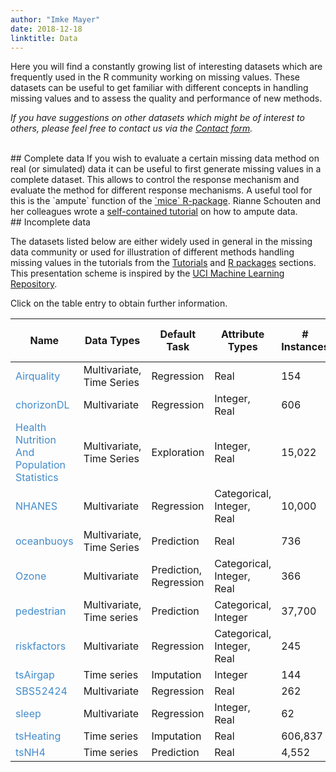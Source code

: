 ```yaml
---
author: "Imke Mayer"
date: 2018-12-18
linktitle: Data
---
```



Here you will find a constantly growing list of interesting datasets which are frequently used in the R community working on missing values. These datasets can be useful to get familiar with different concepts in handling missing values and to assess the quality and performance of new methods.

_If you have suggestions on other datasets which might be of interest to others, please feel free to contact us via the <a href="/contact/">Contact form</a>._

<br>
## Complete data
If you wish to evaluate a certain missing data method on real (or simulated) data it can be useful to first generate missing values in a complete dataset. This allows to control the response mechanism and evaluate the method for different response mechanisms. A useful tool for this is the `ampute` function of the <a href="https://cran.r-project.org/web/packages/mice/index.html" target="_blank">`mice` R-package</a>. Rianne Schouten and her colleagues wrote a <a href="https://rianneschouten.github.io/mice_ampute/vignette/ampute.html" target="_blank">self-contained tutorial</a> on how to ampute data.

<br>
## Incomplete data

The datasets listed below are either widely used in general in the missing data community or used for illustration of different methods handling missing values in the tutorials from the <a href="/tutorials/" target="_blank">Tutorials</a> and <a href="/rpkg/" target="_blank">R packages</a> sections. This presentation scheme is inspired by the <a href="https://archive.ics.uci.edu/ml/index.php" target="_blank">UCI Machine Learning Repository</a>.

Click on the table entry to obtain further information.

<div class="container">
<div class="card bg-light">
<table id="data-list-tbl" class="table table-hover">
<thead>
<tr>
<th>
Name
</th>
<th>
Data Types
</th>
<th>
Default Task
</th>
<th>
Attribute Types
</th>
<th>
# Instances
</th>
<th>
# Attributes
</th>
<th>
% Missing entries
</th>
<th>
Year
</th>
</tr>
</thead>
<tbody>
  <tr data-toggle="collapse" data-target="#airquality" class="clickable collapse-row collapsed">
    <td>
    <font color="#428bca">Airquality</font>
    </td>
    <td>
    Multivariate, Time Series
    </td>
    <td>
    Regression
    </td>
    <td>
    Real
    </td>
    <td>
    154
    </td>
    <td>
    6
    </td>
    <td>
    7
    </td>
    <td>
    1973
    </td>
  </tr>
  <tr class="border_bottom">
    <td colspan="8">
      <div id="airquality" class="collapse"><small>
          This data set contains daily air quality measurements in New York (May to September 1973) and presents missing values in some variables. It can be loaded in R by calling <code> data(airquality)</code>. 
          <br>
          <br><a href="https://stat.ethz.ch/R-manual/R-devel/RHOME/library/datasets/html/airquality.html" target="_blank">More information on the dataset</a>.
          <br>
          <br>
          Tutorials illustrating methods on this data:
          <ul>
          <li> Nick Tierney's <code>naniar</code> vignette for missing data visualization.</li>
          </ul>
        </small>
        <br>
      </div>
    </td>
  </tr>
  <!-- --------------------------------------------------------------------------------------------------------------------------------------------------------------------------------------------------- -->
  <tr data-toggle="collapse" data-target="#chorizonDL" class="clickable collapse-row collapsed">
    <td>
    <font color="#428bca">chorizonDL</font>
    </td>
    <td>
    Multivariate
    </td>
    <td>
    Regression
    </td>
    <td>
    Integer, Real
    </td>
    <td>
    606
    </td>
    <td>
    110
    </td>
    <td>
    15
    </td>
    <td>
    1998
    </td>
  </tr>
  <tr class="border_bottom">
    <td colspan="8">
      <div id="chorizonDL" class="collapse"><small>
          From the <code>mvoutlier</code> package description: "The Kola Data were collected in the Kola Project (1993-1998, Geological Surveys of Finland (GTK) and Norway (NGU) and Central Kola Expedition (CKE), Russia). More than 600 samples in five different layers were analysed, this dataset contains the C-horizon."
          <br>
          <br><a href="https://cran.r-project.org/web/packages/mvoutlier/mvoutlier.pdf" target="_blank">More information on the dataset</a>.
          <br>
          <br> In the <a href="https://cran.r-project.org/web/packages/VIM/VIM.pdf" target="_blank">VIM</a> all outliers have been recoded as NA. It can be loaded by calling <code> data(chorizonDL)</code>. 
        </small>
        <br>
      </div>
    </td>
  </tr>
  <!-- --------------------------------------------------------------------------------------------------------------------------------------------------------------------------------------------------- -->
  <tr data-toggle="collapse" data-target="#health-nutrition" class="clickable collapse-row collapsed">
    <td>
    <font color="#428bca">Health Nutrition And Population Statistics</font>
    </td>
    <td>
    Multivariate, Time Series
    </td>
    <td>
    Exploration
    </td>
    <td>
    Integer, Real
    </td>
    <td>
    15,022
    </td>
    <td>
    397
    </td>
    <td>
    54
    </td>
    <td>
    2017
    </td>
  </tr>
  <tr class="border_bottom">
    <td colspan="8">
      <div id="health-nutrition" class="collapse"><small>
          "Health Nutrition and Population Statistics database provides key health, nutrition and population statistics gathered from a variety of international and national sources. Themes include global surgery, health financing, HIV/AIDS, immunization, infectious diseases, medical resources and usage, noncommunicable diseases, nutrition, population dynamics, reproductive health, universal health coverage, and water and sanitation." (Data website of the World Bank Group, January 23th 2019)
          <br>
          <br>The data have been gathered from 259 countries over the last 58 years.
          <br><a href="https://datacatalog.worldbank.org/dataset/health-nutrition-and-population-statistics" target="_blank">More information on the dataset</a> on the Wold Bank Group website.
          <br>
          <br><a href="http://user2019.r-project.org/datathon/">R Datathon</a> on this dataset organized by the useR!2019 conference.
          <br>
        </small>
      </div>
    </td>
  </tr>
  <!-- --------------------------------------------------------------------------------------------------------------------------------------------------------------------------------------------------- -->
  <tr data-toggle="collapse" data-target="#nhanes" class="clickable collapse-row collapsed">
    <td>
    <font color="#428bca">NHANES</font>
    </td>
    <td>
    Multivariate
    </td>
    <td>
    Regression
    </td>
    <td>
    Categorical, Integer, Real
    </td>
    <td>
    10,000
    </td>
    <td>
    75
    </td>
    <td>
    37
    </td>
    <td>
    2012
    </td>
  </tr>
  <tr class="border_bottom">
    <td colspan="8">
      <div id="nhanes" class="collapse"><small>
          R-package <a href="https://cran.r-project.org/web/packages/NHANES/" target="_blank">NHANES</a> containing data from the US National Health and Nutrition Examination Study. The data comprises body shape and related measurements from the US National Health and Nutrition Examination Survey (NHANES, 1999-2004 and 2009-2012, <a href="http://www.cdc.gov/nchs/nhanes.htm" target="_blank">more details on the survey</a>).
          <br>
          <br>
          Tutorials illustrating methods on this data:
          <ul>
            <li> Stef van Buuren's vignette for ad hoc methods and <code>mice</code>.</li>
            <li> Jerry Reiter's course on multiple imputation.</li>
          </ul>
        </small>
        <br>
      </div>
    </td>
  </tr>
  <!-- --------------------------------------------------------------------------------------------------------------------------------------------------------------------------------------------------- -->
  <tr data-toggle="collapse" data-target="#oceanbuoys" class="clickable collapse-row collapsed">
    <td>
    <font color="#428bca">oceanbuoys</font>
    </td>
    <td>
    Multivariate, Time Series
    </td>
    <td>
    Prediction
    </td>
    <td>
    Real
    </td>
    <td>
    736
    </td>
    <td>
    8
    </td>
    <td>
    3
    </td>
    <td>
    1997
    </td>
  </tr>
  <tr class="border_bottom">
    <td colspan="8">
      <div id="oceanbuoys" class="collapse"><small>
          West Pacific Tropical Atmosphere Ocean Data. The data is collected by the Tropical Atmosphere Ocean project and contains real-time data from moored ocean buoys. It can be found in R in the <a href="https://cran.r-project.org/web/packages/naniar/index.html" target="_blank"><code>naniar</code></a> package and is loaded by calling <code> data(oceanbuoys)</code>. 
          <br>
          <br><a href="https://www.pmel.noaa.gov/tao/drupal/disdel/" target="_blank">More information on the collected data</a> on the website of the Pacific Marine Environmental Laboratory.
        </small>
        <br>
      </div>
    </td>
  </tr>
  <!-- --------------------------------------------------------------------------------------------------------------------------------------------------------------------------------------------------- -->
  <tr data-toggle="collapse" data-target="#ozone" class="clickable collapse-row collapsed">
    <td>
    <font color="#428bca">Ozone</font>
    </td>
    <td>
    Multivariate
    </td>
    <td>
    Prediction, Regression
    </td>
    <td>
    Categorical, Integer, Real
    </td>
    <td>
    366
    </td>
    <td>
    13
    </td>
    <td>
    6
    </td>
    <td>
    1976
    </td>
  </tr>
  <tr class="border_bottom">
    <td colspan="8">
      <div id="ozone" class="collapse"><small>
          Los Angeles Ozone Pollution Data, 1976. This data set contains daily measurements of ozone concentration and meteorological quantities. It can be found in R in the <a href="https://cran.r-project.org/web/packages/mlbench/index.html" target="_blank"><code>mlbench</code></a> package and is loaded by calling <code> data(Ozone)</code>. 
          <br>
          <br><a href="https://www.rdocumentation.org/packages/mlbench/versions/2.1-1/topics/Ozone" target="_blank">More information on the dataset</a>.
          <br>
          <br>
          Tutorials illustrating methods on this data:
          <ul>
            <li> Julie Josse's course on missing values imputation using PC methods.</li>
            <li> Julie Josse's and Nick Tierney's tutorial on handling missing values.</li>
            <li> Nick Tierney's <code>naniar</code> vignette for missing data visualization.</li>
          </ul>
        </small>
        <br>
      </div>
    </td>
  </tr>
  <!-- --------------------------------------------------------------------------------------------------------------------------------------------------------------------------------------------------- -->
  <tr data-toggle="collapse" data-target="#pedestrian" class="clickable collapse-row collapsed">
    <td>
    <font color="#428bca">pedestrian</font>
    </td>
    <td>
    Multivariate, Time series
    </td>
    <td>
    Prediction
    </td>
    <td>
    Categorical, Integer
    </td>
    <td>
    37,700
    </td>
    <td>
    9
    </td>
    <td>
    2
    </td>
    <td>
    2016
    </td>
  </tr>
  <tr class="border_bottom">
    <td colspan="8">
      <div id="pedestrian" class="collapse"><small>
          This data set contains hourly counts of pedestrians from 4 sensors around Melbourne in 2016. It can be found in R in the <a href="https://cran.r-project.org/web/packages/naniar/index.html" target="_blank"><code>naniar</code></a> package and is loaded by calling <code> data(pedestrian)</code>.
          <br> 
          <br><a href="https://data.melbourne.vic.gov.au/Transport-Movement/Pedestrian-volume-updated-monthly-/b2ak-trbp" target="_blank">More information on the collected data</a> on the public data website of the City of Melbourne.
        </small>
        <br>
      </div>
    </td>
  </tr>
  <!-- --------------------------------------------------------------------------------------------------------------------------------------------------------------------------------------------------- -->
  <tr data-toggle="collapse" data-target="#riskfactors" class="clickable collapse-row collapsed">
    <td>
    <font color="#428bca">riskfactors</font>
    </td>
    <td>
    Multivariate
    </td>
    <td>
    Regression
    </td>
    <td>
    Categorical, Integer, Real
    </td>
    <td>
    245
    </td>
    <td>
    34
    </td>
    <td>
    14
    </td>
    <td>
    2009
    </td>
  </tr>
  <tr class="border_bottom">
    <td colspan="8">
      <div id="riskfactors" class="collapse"><small>
          The data is a subset of the 2009 survey from the Behavioral Risk Factor Surveillance System designed to measure behavioral risk factors for the adult population living in households. It can be found in R in the <a href="https://cran.r-project.org/web/packages/naniar/index.html" target="_blank"><code>naniar</code></a> package and is loaded by calling <code> data(riskfactors)</code>. 
          <br>
          <br><a href="https://www.cdc.gov/brfss/data_documentation/index.htm" target="_blank">More information on the survey</a> on the website of the Centers for Disease Control and Prevention.
        </small>
        <br>
      </div>
    </td>
  </tr>
  <!-- --------------------------------------------------------------------------------------------------------------------------------------------------------------------------------------------------- -->
  <tr data-toggle="collapse" data-target="#tsAirgap" class="clickable collapse-row collapsed">
    <td>
    <font color="#428bca">tsAirgap</font>
    </td>
    <td>
    Time series
    </td>
    <td>
    Imputation
    </td>
    <td>
    Integer
    </td>
    <td>
    144
    </td>
    <td>
    1
    </td>
    <td>
    9
    </td>
    <td>
    1960
    </td>
  </tr>
  <tr class="border_bottom">
    <td colspan="8">
      <div id="tsAirgap" class="collapse"><small>
          The data contains monthly totals of international airline passengers between 1949 and 1960. It can be found in R in the <a href="https://cran.r-project.org/web/packages/imputeTS/index.html" target="_blank"><code>imputeTS</code></a> package and is loaded by calling <code> data(tsAirgap)</code>. 
          <br>
          <br><a href="https://www.wiley.com/en-us/Time+Series+Analysis%3A+Forecasting+and+Control%2C+5th+Edition-p-9781118674918" target="_blank">More information on the data</a> in the work from Box & Jenkins.
        </small>
        <br>
      </div>
    </td>
  </tr>
  <!-- --------------------------------------------------------------------------------------------------------------------------------------------------------------------------------------------------- -->
  <tr data-toggle="collapse" data-target="#SBS5242" class="clickable collapse-row collapsed">
    <td>
    <font color="#428bca">SBS52424</font>
    </td>
    <td>
    Multivariate
    </td>
    <td>
    Regression
    </td>
    <td>
    Real
    </td>
    <td>
    262
    </td>
    <td>
    9
    </td>
    <td>
    2
    </td>
    <td>
    2016
    </td>
  </tr>
  <tr class="border_bottom">
    <td colspan="8">
      <div id="SBS5242" class="collapse"><small>
          The data contains a synthetic subset of the Austrian structural business statistics (SBS) data, more specifically it contains data on 9 variables of NACE 52.42 (retail sale of clothing). From original Austrian SBS data set of confidential raw data a non-confidential, close-to-reality, synthetic data set was generated. It can be found in R in the <a href="https://cran.r-project.org/web/packages/VIM/index.html" target="_blank"><code>VIM</code></a> package and is loaded by calling <code> data(SBS5242)</code>.
          <br>
          <br><a href="http://statistik.at/web_en/statistics/Economy/enterprises/structural_business_statistics/index.html" target="_blank">More information on the initial SBS data</a> on the website of Statistik Austria.
        </small>
        <br>
      </div>
    </td>
  </tr>
  <!-- --------------------------------------------------------------------------------------------------------------------------------------------------------------------------------------------------- -->
  <tr data-toggle="collapse" data-target="#sleep" class="clickable collapse-row collapsed">
    <td>
    <font color="#428bca">sleep</font>
    </td>
    <td>
    Multivariate
    </td>
    <td>
    Regression
    </td>
    <td>
    Integer, Real
    </td>
    <td>
    62
    </td>
    <td>
    10
    </td>
    <td>
    6
    </td>
    <td>
    1976
    </td>
  </tr>
  <tr class="border_bottom">
    <td colspan="8">
      <div id="sleep" class="collapse"><small>
          The data contains sleep data. It can be found in R in the <a href="https://cran.r-project.org/web/packages/VIM/index.html" target="_blank"><code>VIM</code></a> package and is loaded by calling <code> data(sleep)</code>.
          <br>
          <br><a href="https://www.semanticscholar.org/paper/Sleep-in-mammals%3A-ecological-and-constitutional-Allison-Cicchetti/8d4f202354bf0fd1bd445792340e16acc042ec6d" target="_blank">More information about the collected data</a> in Allison, T. and Chichetti, D. (1976) Sleep in mammals: ecological and constitutional correlates. <i>Science</i> <b>194 (4266)</b>, 732-734.
        </small>
        <br>
      </div>
    </td>
  </tr>
  <!-- --------------------------------------------------------------------------------------------------------------------------------------------------------------------------------------------------- -->
  <tr data-toggle="collapse" data-target="#tsHeating" class="clickable collapse-row collapsed">
    <td>
    <font color="#428bca">tsHeating</font>
    </td>
    <td>
    Time series
    </td>
    <td>
    Imputation
    </td>
    <td>
    Real
    </td>
    <td>
    606,837
    </td>
    <td>
    1
    </td>
    <td>
    9
    </td>
    <td>
    2015
    </td>
  </tr>
  <tr class="border_bottom">
    <td colspan="8">
      <div id="tsHeating" class="collapse"><small>
          The data contains a time series of a heating systems supply temperature, measured from 18.11.2013 - 05:12:00 to 13.01.2015 - 15:08:00 in 1 minute steps. It can be found in R in the <a href="https://cran.r-project.org/web/packages/imputeTS/index.html" target="_blank"><code>imputeTS</code></a> package and is loaded by calling <code> data(tsHeating)</code>. The data comes from the GECCO Industrial Challenge 2015.
          <br>
          <br><a href="http://www.spotseven.de/gecco/gecco-challenge/gecco-challenge-2015/" target="_blank">More information about the challenge</a> on the website of SPOTSeven Lab.
        </small>
        <br>
      </div>
    </td>
  </tr>
  <tr data-toggle="collapse" data-target="#tsNH4" class="clickable collapse-row collapsed">
    <td>
    <font color="#428bca">tsNH4</font>
    </td>
    <td>
    Time series
    </td>
    <td>
    Prediction
    </td>
    <td>
    Real
    </td>
    <td>
    4,552
    </td>
    <td>
    1
    </td>
    <td>
    9
    </td>
    <td>
    2014
    </td>
  </tr>
  <tr class="border_bottom">
    <td colspan="8">
      <div id="tsNH4" class="collapse"><small>
          The data contains a time series of a NH4 concentration in a wastewater system, measured from 30.11.2010 - 16:10 to 01.01.2011 - 06:40 in 10 minute steps. It can be found in R in the <a href="https://cran.r-project.org/web/packages/imputeTS/index.html" target="_blank"><code>imputeTS</code></a> package and is loaded by calling <code> data(tsHeating)</code>. The data comes from the GECCO Industrial Challenge 2014.
          <br>
          <br><a href="http://www.spotseven.de/gecco/gecco-challenge/gecco-challenge-2014/" target="_blank">More information about the challenge</a> on the website of SPOTSeven Lab.
        </small>
        <br>
      </div>
    </td>
  </tr>
</tbody>
</table>
</div>
</div>



<style>
.collapse-row.collapsed + tr {
     display: none;
}

table { 
    border-collapse: collapse; 
}

tr.border_bottom {
  border-bottom:2pt solid black;
}
</style>
